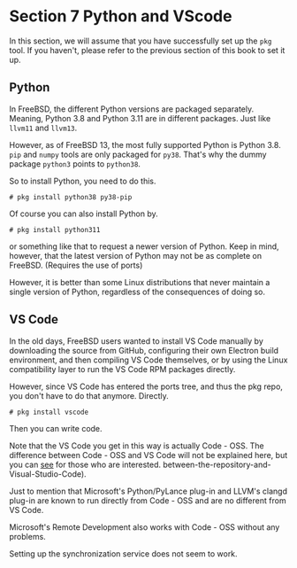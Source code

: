 # Section 7 Python and VScode

In this section, we will assume that you have successfully set up the `pkg` tool. If you haven't, please refer to the previous section of this book to set it up.

## Python

In FreeBSD, the different Python versions are packaged separately. Meaning, Python 3.8 and Python 3.11 are in different packages. Just like `llvm11` and `llvm13`.

However, as of FreeBSD 13, the most fully supported Python is Python 3.8. `pip` and `numpy` tools are only packaged for `py38`. That's why the dummy package `python3` points to `python38`.

So to install Python, you need to do this.

```
# pkg install python38 py38-pip
```

Of course you can also install Python by.

```
# pkg install python311
```

or something like that to request a newer version of Python. Keep in mind, however, that the latest version of Python may not be as complete on FreeBSD. (Requires the use of ports)

However, it is better than some Linux distributions that never maintain a single version of Python, regardless of the consequences of doing so.

## VS Code

In the old days, FreeBSD users wanted to install VS Code manually by downloading the source from GitHub, configuring their own Electron build environment, and then compiling VS Code themselves, or by using the Linux compatibility layer to run the VS Code RPM packages directly.

However, since VS Code has entered the ports tree, and thus the pkg repo, you don't have to do that anymore. Directly.

```
# pkg install vscode
```

Then you can write code.

Note that the VS Code you get in this way is actually Code - OSS. The difference between Code - OSS and VS Code will not be explained here, but you can [see](https://github.com/microsoft/vscode/wiki/Differences-) for those who are interested. between-the-repository-and-Visual-Studio-Code).

Just to mention that Microsoft's Python/PyLance plug-in and LLVM's clangd plug-in are known to run directly from Code - OSS and are no different from VS Code.

Microsoft's Remote Development also works with Code - OSS without any problems.

Setting up the synchronization service does not seem to work.

